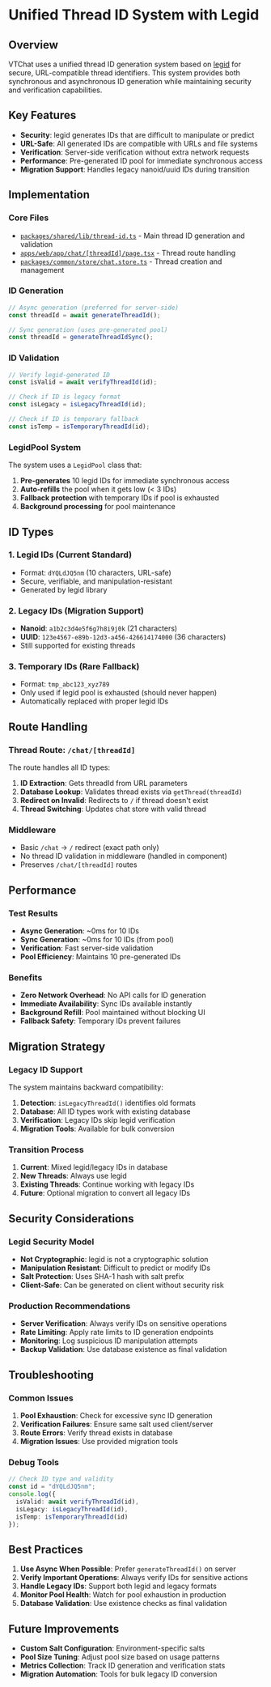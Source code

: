 # Unified Thread ID System with Legid

## Overview

VTChat uses a unified thread ID generation system based on [legid](https://github.com/shuding/legid) for secure, URL-compatible thread identifiers. This system provides both synchronous and asynchronous ID generation while maintaining security and verification capabilities.

## Key Features

- **Security**: legid generates IDs that are difficult to manipulate or predict
- **URL-Safe**: All generated IDs are compatible with URLs and file systems
- **Verification**: Server-side verification without extra network requests
- **Performance**: Pre-generated ID pool for immediate synchronous access
- **Migration Support**: Handles legacy nanoid/uuid IDs during transition

## Implementation

### Core Files

- [`packages/shared/lib/thread-id.ts`](../packages/shared/lib/thread-id.ts) - Main thread ID generation and validation
- [`apps/web/app/chat/[threadId]/page.tsx`](../apps/web/app/chat/[threadId]/page.tsx) - Thread route handling
- [`packages/common/store/chat.store.ts`](../packages/common/store/chat.store.ts) - Thread creation and management

### ID Generation

```typescript
// Async generation (preferred for server-side)
const threadId = await generateThreadId();

// Sync generation (uses pre-generated pool)
const threadId = generateThreadIdSync();
```

### ID Validation

```typescript
// Verify legid-generated ID
const isValid = await verifyThreadId(id);

// Check if ID is legacy format
const isLegacy = isLegacyThreadId(id);

// Check if ID is temporary fallback
const isTemp = isTemporaryThreadId(id);
```

### LegidPool System

The system uses a `LegidPool` class that:

1. **Pre-generates** 10 legid IDs for immediate synchronous access
2. **Auto-refills** the pool when it gets low (< 3 IDs)
3. **Fallback protection** with temporary IDs if pool is exhausted
4. **Background processing** for pool maintenance

## ID Types

### 1. Legid IDs (Current Standard)
- Format: `dYQLdJQ5nm` (10 characters, URL-safe)
- Secure, verifiable, and manipulation-resistant
- Generated by legid library

### 2. Legacy IDs (Migration Support)
- **Nanoid**: `a1b2c3d4e5f6g7h8i9j0k` (21 characters)
- **UUID**: `123e4567-e89b-12d3-a456-426614174000` (36 characters)
- Still supported for existing threads

### 3. Temporary IDs (Rare Fallback)
- Format: `tmp_abc123_xyz789`
- Only used if legid pool is exhausted (should never happen)
- Automatically replaced with proper legid IDs

## Route Handling

### Thread Route: `/chat/[threadId]`

The route handles all ID types:

1. **ID Extraction**: Gets threadId from URL parameters
2. **Database Lookup**: Validates thread exists via `getThread(threadId)`
3. **Redirect on Invalid**: Redirects to `/` if thread doesn't exist
4. **Thread Switching**: Updates chat store with valid thread

### Middleware

- Basic `/chat` → `/` redirect (exact path only)
- No thread ID validation in middleware (handled in component)
- Preserves `/chat/[threadId]` routes

## Performance

### Test Results

- **Async Generation**: ~0ms for 10 IDs
- **Sync Generation**: ~0ms for 10 IDs (from pool)
- **Verification**: Fast server-side validation
- **Pool Efficiency**: Maintains 10 pre-generated IDs

### Benefits

- **Zero Network Overhead**: No API calls for ID generation
- **Immediate Availability**: Sync IDs available instantly
- **Background Refill**: Pool maintained without blocking UI
- **Fallback Safety**: Temporary IDs prevent failures

## Migration Strategy

### Legacy ID Support

The system maintains backward compatibility:

1. **Detection**: `isLegacyThreadId()` identifies old formats
2. **Database**: All ID types work with existing database
3. **Verification**: Legacy IDs skip legid verification
4. **Migration Tools**: Available for bulk conversion

### Transition Process

1. **Current**: Mixed legid/legacy IDs in database
2. **New Threads**: Always use legid
3. **Existing Threads**: Continue working with legacy IDs
4. **Future**: Optional migration to convert all legacy IDs

## Security Considerations

### Legid Security Model

- **Not Cryptographic**: legid is not a cryptographic solution
- **Manipulation Resistant**: Difficult to predict or modify IDs
- **Salt Protection**: Uses SHA-1 hash with salt prefix
- **Client-Safe**: Can be generated on client without security risk

### Production Recommendations

- **Server Verification**: Always verify IDs on sensitive operations
- **Rate Limiting**: Apply rate limits to ID generation endpoints
- **Monitoring**: Log suspicious ID manipulation attempts
- **Backup Validation**: Use database existence as final validation

## Troubleshooting

### Common Issues

1. **Pool Exhaustion**: Check for excessive sync ID generation
2. **Verification Failures**: Ensure same salt used client/server
3. **Route Errors**: Verify thread exists in database
4. **Migration Issues**: Use provided migration tools

### Debug Tools

```typescript
// Check ID type and validity
const id = "dYQLdJQ5nm";
console.log({
  isValid: await verifyThreadId(id),
  isLegacy: isLegacyThreadId(id),
  isTemp: isTemporaryThreadId(id)
});
```

## Best Practices

1. **Use Async When Possible**: Prefer `generateThreadId()` on server
2. **Verify Important Operations**: Always verify IDs for sensitive actions
3. **Handle Legacy IDs**: Support both legid and legacy formats
4. **Monitor Pool Health**: Watch for pool exhaustion in production
5. **Database Validation**: Use existence checks as final validation

## Future Improvements

- **Custom Salt Configuration**: Environment-specific salts
- **Pool Size Tuning**: Adjust pool size based on usage patterns
- **Metrics Collection**: Track ID generation and verification stats
- **Migration Automation**: Tools for bulk legacy ID conversion
